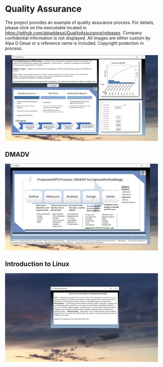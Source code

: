 # Quality Assurance

The project provides an example of quality assurance process. For details, please click on the executable located in 
https://github.com/alpaddesai/QualityAssurance/releases. Company confidential information is not displayed. All images are either custom by Alpa D Desai or a reference name is included. Copyright protection in process.

![image](QualityAssurance.png)

## DMADV 
![image](DMDV.png)

## Introduction to Linux
![image](IntroductiontoLinux.png)
